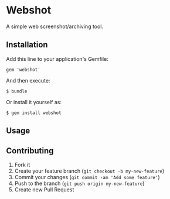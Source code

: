 # Webshot

A simple web screenshot/archiving tool.

## Installation

Add this line to your application's Gemfile:

    gem 'webshot'

And then execute:

    $ bundle

Or install it yourself as:

    $ gem install webshot

## Usage



## Contributing

1. Fork it
2. Create your feature branch (`git checkout -b my-new-feature`)
3. Commit your changes (`git commit -am 'Add some feature'`)
4. Push to the branch (`git push origin my-new-feature`)
5. Create new Pull Request

